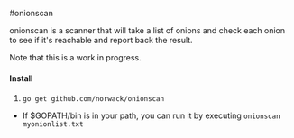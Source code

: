 #onionscan

onionscan is a scanner that will take a list of onions and check each onion to see if it's reachable and report back the result.

Note that this is a work in progress.

#### Install

1. `go get github.com/norwack/onionscan`
  + If $GOPATH/bin is in your path, you can run it by executing `onionscan myonionlist.txt`
